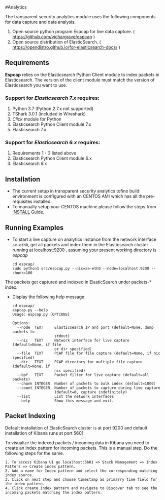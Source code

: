 #Analytics

The transparent security analytics module uses the following components for data capture and data analysis.

1. Open source python program Espcap for live data capture. ( https://github.com/vichargrave/espcap )
2. Open source distribution of ElasticSearch. ( https://opendistro.github.io/for-elasticsearch-docs/ )

## Requirements
**Espcap** relies on the Elasticsearch Python Client module to index packets in Elasticsearch. The version of the client module must match the version of Elasticsearch you want to use.
### Support for *Elasticsearch 7.x* requires:

1. Python 3.7 (Python 2.7.x not supported)
2. TShark 3.0.1 (included in Wireshark)
3. *Click* module for Python
4. Elasticsearch Python Client module 7.x
5. Elasticsearch 7.x

### Support for  *Elasticsearch 6.x* requires:

1. Requirements 1 - 3 listed above
2. Elasticsearch Python Client module 6.x
3. Elasticsearch 6.x

## Installation
- The current setup in transparent security analytics tofino build environment is configured with an CENTOS AMI which has all the pre-requisites installed.
- To manually setup your CENTOS machine please follow the steps from [INSTALL](setup/INSTALL.md) Guide.

## Running Examples

- To start a live capture on analytics instance from the network interface `ae-eth0`, get all packets and index them in the Elasticsearch cluster running at localhost:9200 , assuming your present working directory is *espcap*
  ```
  cd espcap/
  sudo python3 src/espcap.py --nic=ae-eth0 --node=localhost:9200 --chunk=100
  ```
The packets get captured and indexed in ElasticSearch under packets-* index.

- Display the following help message:
  ```
  cd espcap/
  espcap.py --help
  Usage: espcap.py [OPTIONS]

  Options:
    --node  TEXT     Elasticsearch IP and port (default=None, dump packets to
                     stdout)
    --nic   TEXT     Network interface for live capture (default=None, if file
                     or dir specified)
    --file  TEXT     PCAP file for file capture (default=None, if nic specified)
    --dir   TEXT     PCAP directory for multiple file capture (default=None, if
                     nic specified)
    --bpf   TEXT     Packet filter for live capture (default=all packets)
    --chunk INTEGER  Number of packets to bulk index (default=1000)
    --count INTEGER  Number of packets to capture during live capture
                     (default=0, capture indefinitely)
    --list           List the network interfaces
    --help           Show this message and exit.
  ```

## Packet Indexing
Default installation of ElasticSearch cluster is at port 9200 and default installation of Kibana runs at port 5601.

To visualize the indexed packets / incoming data in Kibana you need to create an Index pattern for incoming packets. This is a manual step. Do the following steps for the same.

    1. To access Kibana UI go localhost:5601 => Stack Management => Index Patters => Create index pattern.
    2. Add a name for Index pattern and select the corresponding matching index source.
    3. Click on next step and choose timestamp as primarry time field for the index pattern.
    4. Click create index pattern and navigate to Discover tab to see the incoming packets matching the index pattern.









